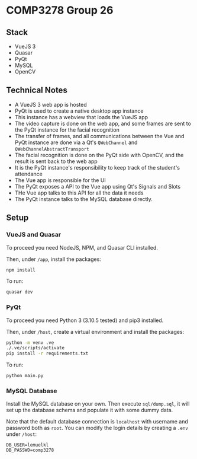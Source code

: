 # COMP3278 Group 26

## Stack

- VueJS 3
- Quasar
- PyQt
- MySQL
- OpenCV

## Technical Notes

- A VueJS 3 web app is hosted
- PyQt is used to create a native desktop app instance
- This instance has a webview that loads the VueJS app
- The video capture is done on the web app, and some frames are sent to the PyQt instance for the facial recognition
- The transfer of frames, and all communications between the Vue and PyQt instance are done via a Qt's `QWebChannel` and `QWebChannelAbstractTransport`
- The facial recognition is done on the PyQt side with OpenCV, and the result is sent back to the web app
- It is the PyQt instance's responsibility to keep track of the student's attendance
- The Vue app is responsible for the UI
- The PyQt exposes a API to the Vue app using Qt's Signals and Slots
- THe Vue app talks to this API for all the data it needs
- The PyQt instance talks to the MySQL database directly.

## Setup

### VueJS and Quasar

To proceed you need NodeJS, NPM, and Quasar CLI installed.

Then, under `/app`, install the packages:
```bash
npm install
```

To run:
```bash
quasar dev
```

### PyQt

To proceed you need Python 3 (3.10.5 tested) and pip3 installed.

Then, under `/host`, create a virtual environment and install the packages:
```bash
python -m venv .ve
./.ve/scripts/activate
pip install -r requirements.txt
```

To run:
```bash
python main.py
```

### MySQL Database

Install the MySQL database on your own. Then execute `sql/dump.sql`, it will set up the database schema and populate it with some dummy data.

Note that the default database connection is `localhost` with username and password both as `root`. You can modify the login details by creating a `.env` under `/host`:
```.env
DB_USER=lemuelkl
DB_PASSWD=comp3278
```